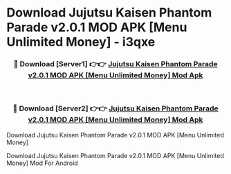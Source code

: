 # Download Jujutsu Kaisen Phantom Parade v2.0.1 MOD APK [Menu Unlimited Money] - i3qxe


<div align="center">
<h3>🔴 Download [Server1] 👉👉 <a href="https://apk-comot.site?title=Jujutsu_Kaisen_Phantom_Parade_v2.0.1_MOD_APK_[Menu_Unlimited_Money]">Jujutsu Kaisen Phantom Parade v2.0.1 MOD APK [Menu Unlimited Money] Mod Apk</a></h3><br>
<h3>🔴 Download [Server2] 👉👉 <a href="https://apk-comot.site?title=Jujutsu_Kaisen_Phantom_Parade_v2.0.1_MOD_APK_[Menu_Unlimited_Money]">Jujutsu Kaisen Phantom Parade v2.0.1 MOD APK [Menu Unlimited Money] Mod Apk</a></h3>
</div>



Download Jujutsu Kaisen Phantom Parade v2.0.1 MOD APK [Menu Unlimited Money] 

Download Jujutsu Kaisen Phantom Parade v2.0.1 MOD APK [Menu Unlimited Money] Mod For Android